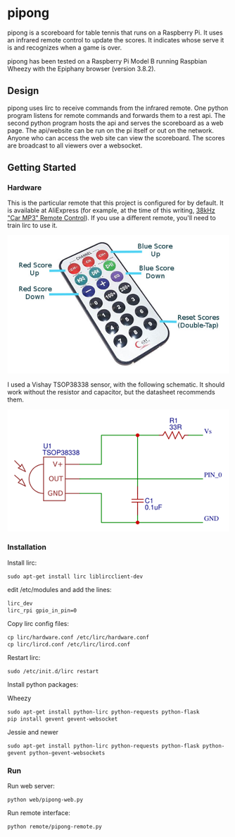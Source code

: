 # pipong

pipong is a scoreboard for table tennis that runs on a Raspberry Pi. It uses an infrared remote control to update the scores. It indicates whose serve it is and recognizes when a game is over.

pipong has been tested on a Raspberry Pi Model B running Raspbian Wheezy with the Epiphany browser (version 3.8.2).

## Design

pipong uses lirc to receive commands from the infrared remote. One python program listens for remote commands and forwards them to a rest api. The second python program hosts the api and serves the scoreboard as a web page. The api/website can be run on the pi itself or out on the network. Anyone who can access the web site can view the scoreboard. The scores are broadcast to all viewers over a websocket.

## Getting Started

### Hardware

This is the particular remote that this project is configured for by default. It is available at AliExpress (for example, at the time of this writing, [38kHz "Car MP3" Remote Control](https://www.aliexpress.com/item/1pcs-lot-38khz-MCU-learning-board-IR-remote-control-Infrared-decoder-for-protocol-remote-control-For/32711105886.html)). If you use a different remote, you'll need to train lirc to use it.

![IR Remote Control](doc/remote-annotated.jpg)

I used a Vishay TSOP38338 sensor, with the following schematic. It should work without the resistor and capacitor, but the datasheet recommends them.

![Schematic](doc/schematic.png)

### Installation

Install lirc:

```
sudo apt-get install lirc liblircclient-dev
```

edit /etc/modules and add the lines:

```
lirc_dev
lirc_rpi gpio_in_pin=0
```

Copy lirc config files:

```
cp lirc/hardware.conf /etc/lirc/hardware.conf
cp lirc/lircd.conf /etc/lirc/lircd.conf
```

Restart lirc:

```
sudo /etc/init.d/lirc restart
```

Install python packages:

Wheezy

```
sudo apt-get install python-lirc python-requests python-flask
pip install gevent gevent-websocket
```

Jessie and newer

```
sudo apt-get install python-lirc python-requests python-flask python-gevent python-gevent-websockets
```

### Run

Run web server:

```
python web/pipong-web.py
```

Run remote interface:

```
python remote/pipong-remote.py
```


